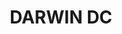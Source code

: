 ---
lastmod: '2025-04-06T06:05:19+00:00'
latitude: -12.4255956
layout: suburb
longitude: 130.8664593
postcode: 0820
state: NT
title: DARWIN DC
url: /nt/darwin-dc/
---